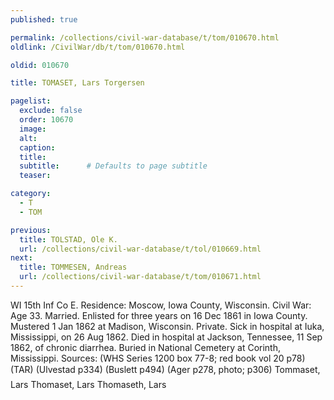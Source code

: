 ```yaml
---
published: true

permalink: /collections/civil-war-database/t/tom/010670.html
oldlink: /CivilWar/db/t/tom/010670.html

oldid: 010670

title: TOMASET, Lars Torgersen

pagelist:
  exclude: false
  order: 10670
  image: 
  alt:
  caption:
  title:
  subtitle:      # Defaults to page subtitle
  teaser:

category: 
  - T 
  - TOM

previous:
  title: TOLSTAD, Ole K.
  url: /collections/civil-war-database/t/tol/010669.html  
next:
  title: TOMMESEN, Andreas
  url: /collections/civil-war-database/t/tom/010671.html   
---
```

WI 15th Inf Co E. Residence: Moscow, Iowa County, Wisconsin. Civil War: Age 33. Married. Enlisted for three years on 16 Dec 1861 in Iowa County. Mustered 1 Jan 1862 at Madison, Wisconsin. Private. Sick in hospital at Iuka, Mississippi, on 26 Aug 1862. Died in hospital at Jackson, Tennessee, 11 Sep 1862, of chronic diarrhea. Buried in National Cemetery at Corinth, Mississippi. Sources: (WHS Series 1200 box 77-8; red book vol 20 p78) (TAR) (Ulvestad p334) (Buslett p494) (Ager p278, photo; p306) &#147;Tommaset, Lars&#148; &#147;Thomaset, Lars&#148; &#147;Thomaseth, Lars&#148;